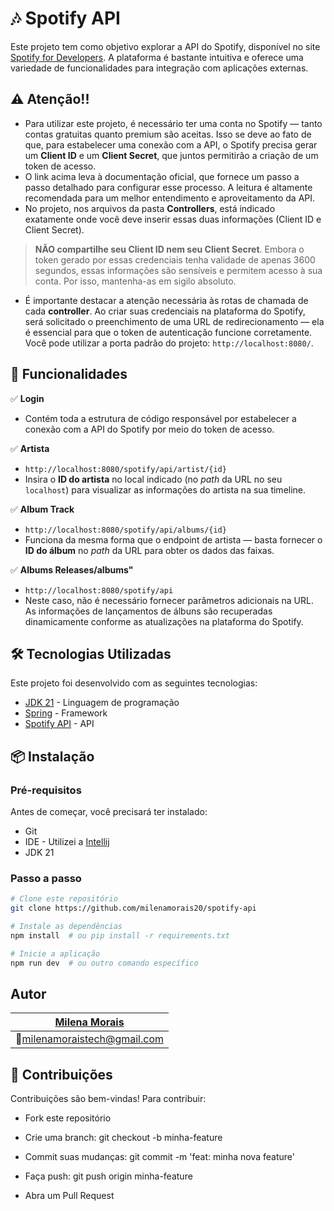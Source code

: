 # 🎶 Spotify API

Este projeto tem como objetivo explorar a API do Spotify, disponível no site [Spotify for Developers](https://developer.spotify.com/documentation/web-api). A plataforma é bastante intuitiva e oferece uma variedade de funcionalidades para integração com aplicações externas.


## ⚠️ Atenção!!

- Para utilizar este projeto, é necessário ter uma conta no Spotify — tanto contas gratuitas quanto premium são aceitas. Isso se deve ao fato de que, para estabelecer uma conexão com a API, o Spotify precisa gerar um **Client ID** e um **Client Secret**, que juntos permitirão a criação de um token de acesso.
- O link acima leva à documentação oficial, que fornece um passo a passo detalhado para configurar esse processo. A leitura é altamente recomendada para um melhor entendimento e aproveitamento da API.
- No projeto, nos arquivos da pasta **Controllers**, está indicado exatamente onde você deve inserir essas duas informações (Client ID e Client Secret).

> **NÃO compartilhe seu Client ID nem seu Client Secret**. Embora o token gerado por essas credenciais tenha validade de apenas 3600 segundos, essas informações são sensíveis e permitem acesso à sua conta. Por isso, mantenha-as em sigilo absoluto.

- É importante destacar a atenção necessária às rotas de chamada de cada **controller**. Ao criar suas credenciais na plataforma do Spotify, será solicitado o preenchimento de uma URL de redirecionamento — ela é essencial para que o token de autenticação funcione corretamente. Você pode utilizar a porta padrão do projeto: `http://localhost:8080/`.

## 🚀 Funcionalidades

✅ **Login**
  - Contém toda a estrutura de código responsável por estabelecer a conexão com a API do Spotify por meio do token de acesso.
  
✅ **Artista**
  - `http://localhost:8080/spotify/api/artist/{id}`
  - Insira o **ID do artista** no local indicado (no *path* da URL no seu `localhost`) para visualizar as informações do artista na sua timeline.

✅ **Album Track**
  - `http://localhost:8080/spotify/api/albums/{id}`
  - Funciona da mesma forma que o endpoint de artista — basta fornecer o **ID do álbum** no *path* da URL para obter os dados das faixas.

✅ **Albums Releases/albums"**
  - `http://localhost:8080/spotify/api`
  - Neste caso, não é necessário fornecer parâmetros adicionais na URL. As informações de lançamentos de álbuns são recuperadas dinamicamente conforme as atualizações na plataforma do Spotify.


## 🛠️ Tecnologias Utilizadas

Este projeto foi desenvolvido com as seguintes tecnologias:

- [JDK 21](https://www.oracle.com/java/technologies/javase/jdk21-archive-downloads.html) - Linguagem de programação
- [Spring](https://start.spring.io/) - Framework
- [Spotify API](https://developer.spotify.com) - API


## 📦 Instalação

### Pré-requisitos

Antes de começar, você precisará ter instalado:

- Git
- IDE - Utilizei a [Intellij](https://www.jetbrains.com/idea/)
- JDK 21

### Passo a passo

```bash
# Clone este repositório
git clone https://github.com/milenamorais20/spotify-api

# Instale as dependências
npm install  # ou pip install -r requirements.txt

# Inicie a aplicação
npm run dev  # ou outro comando específico
```
## Autor

| [Milena Morais](https://github.com/seu-usuario)          |
| -------------------------------------------------------  |
| 📧[milenamoraistech@gmail.com](mailto:milenamoraistech@gmail.com)  |

## 🤝 Contribuições
Contribuições são bem-vindas! Para contribuir:

- Fork este repositório

- Crie uma branch: git checkout -b minha-feature

- Commit suas mudanças: git commit -m 'feat: minha nova feature'

- Faça push: git push origin minha-feature

- Abra um Pull Request
